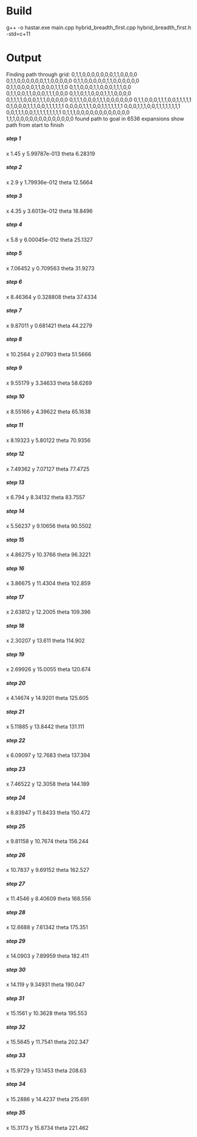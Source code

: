 # Build
g++ -o hastar.exe main.cpp hybrid_breadth_first.cpp hybrid_breadth_first.h -std=c+11

# Output
Finding path through grid:
0,1,1,0,0,0,0,0,0,0,1,1,0,0,0,0
0,1,1,0,0,0,0,0,0,1,1,0,0,0,0,0
0,1,1,0,0,0,0,0,1,1,0,0,0,0,0,0
0,1,1,0,0,0,0,1,1,0,0,0,1,1,1,0
0,1,1,0,0,0,1,1,0,0,0,1,1,1,0,0
0,1,1,0,0,1,1,0,0,0,1,1,1,0,0,0
0,1,1,0,1,1,0,0,0,1,1,1,0,0,0,0
0,1,1,1,1,0,0,0,1,1,1,0,0,0,0,0
0,1,1,1,0,0,0,1,1,1,0,0,0,0,0,0
0,1,1,0,0,0,1,1,1,0,0,1,1,1,1,1
0,1,0,0,0,1,1,1,0,0,1,1,1,1,1,1
0,0,0,0,1,1,1,0,0,1,1,1,1,1,1,1
0,0,0,1,1,1,0,0,1,1,1,1,1,1,1,1
0,0,1,1,1,0,0,1,1,1,1,1,1,1,1,1
0,1,1,1,0,0,0,0,0,0,0,0,0,0,0,0
1,1,1,0,0,0,0,0,0,0,0,0,0,0,0,0
found path to goal in 6536 expansions
show path from start to finish
##### step 1 #####
x 1.45
y 5.99787e-013
theta 6.28319
##### step 2 #####
x 2.9
y 1.79936e-012
theta 12.5664
##### step 3 #####
x 4.35
y 3.6013e-012
theta 18.8496
##### step 4 #####
x 5.8
y 6.00045e-012
theta 25.1327
##### step 5 #####
x 7.06452
y 0.709563
theta 31.9273
##### step 6 #####
x 8.46364
y 0.328808
theta 37.4334
##### step 7 #####
x 9.87011
y 0.681421
theta 44.2279
##### step 8 #####
x 10.2564
y 2.07903
theta 51.5666
##### step 9 #####
x 9.55179
y 3.34633
theta 58.6269
##### step 10 #####
x 8.55166
y 4.39622
theta 65.1638
##### step 11 #####
x 8.19323
y 5.80122
theta 70.9356
##### step 12 #####
x 7.49362
y 7.07127
theta 77.4725
##### step 13 #####
x 6.794
y 8.34132
theta 83.7557
##### step 14 #####
x 5.56237
y 9.10656
theta 90.5502
##### step 15 #####
x 4.86275
y 10.3766
theta 96.3221
##### step 16 #####
x 3.86675
y 11.4304
theta 102.859
##### step 17 #####
x 2.63812
y 12.2005
theta 109.396
##### step 18 #####
x 2.30207
y 13.611
theta 114.902
##### step 19 #####
x 2.69926
y 15.0055
theta 120.674
##### step 20 #####
x 4.14674
y 14.9201
theta 125.605
##### step 21 #####
x 5.11885
y 13.8442
theta 131.111
##### step 22 #####
x 6.09097
y 12.7683
theta 137.394
##### step 23 #####
x 7.46522
y 12.3058
theta 144.189
##### step 24 #####
x 8.83947
y 11.8433
theta 150.472
##### step 25 #####
x 9.81158
y 10.7674
theta 156.244
##### step 26 #####
x 10.7837
y 9.69152
theta 162.527
##### step 27 #####
x 11.4546
y 8.40609
theta 168.556
##### step 28 #####
x 12.6688
y 7.61342
theta 175.351
##### step 29 #####
x 14.0903
y 7.89959
theta 182.411
##### step 30 #####
x 14.119
y 9.34931
theta 190.047
##### step 31 #####
x 15.1561
y 10.3628
theta 195.553
##### step 32 #####
x 15.5645
y 11.7541
theta 202.347
##### step 33 #####
x 15.9729
y 13.1453
theta 208.63
##### step 34 #####
x 15.2886
y 14.4237
theta 215.691
##### step 35 #####
x 15.3173
y 15.8734
theta 221.462

